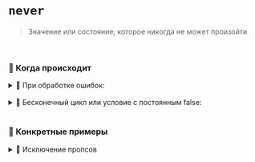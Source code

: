 # `never`
> Значение или состояние, которое никогда не может произойти

<br>

### 🚩 Когда происходит

  <details>
   <summary>🔹 При обработке ошибок:</summary>
    
  <br>
      
  ```typescript
  function throwError(message: string): never {
    throw new Error(message);
  }
  
  const errorMessage = "Something went wrong!";
  throwError(errorMessage); // Вызовет ошибку и завершит выполнение

  ```
  </details>

  <br>

  <details>
   <summary>🔹 Бесконечный цикл или условие с постоянным false:</summary>
    
  <br>
      
  ```typescript
function infiniteLoop(): never {
    while (true) {
        // Бесконечный цикл
    }
}

  ```
  </details>

<br>

### 🚩 Конкретные примеры


<details>
<summary>🔹 Исключение пропсов</summary>
    
<br>
      
```typescript
export interface StringProps {
    string: string;
    number?: never;
    icon?: never;
}

export interface IconProps {
    icon: ReactElement;
    number?: never;
    string?: never;
}

export interface NumberProps {
    number: number;
    string?: never;
    icon?: never;
}

export type BadgeProps = StringProps | IconProps | NumberProps;

const Badge: FC<BadgeProps> = (props) => {
    return <div {...props}>test</div>;
};

export const TestComponent = () => {
    return (
        <div>
            <Badge number={5} string={"ABC"} />
        </div>
    );
};

```

<br>

Паттерн, когда один компонент может принимать разные наборы пропсов в зависимости от контекста. 

Использование типов "never" в определении интерфейсов помогает контролировать, какие типы пропсов могут быть использованы в каждом случае

</details>

